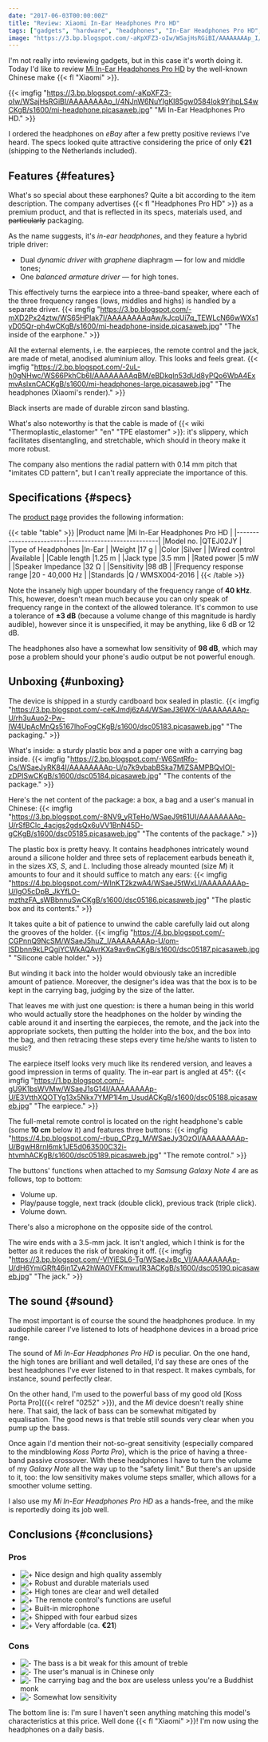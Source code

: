 ```yaml
---
date: "2017-06-03T00:00:00Z"
title: "Review: Xiaomi In-Ear Headphones Pro HD"
tags: ["gadgets", "hardware", "headphones", "In-Ear Headphones Pro HD", "Mi", "review", "sound", "unboxing", "Xiaomi"]
image: "https://3.bp.blogspot.com/-aKpXFZ3-oIw/WSajHsRGiBI/AAAAAAAAp_I/4NJnW6NuYIgKl85gw0584Iok9YjhpLS4wCKgB/s1600/mi-headphone.picasaweb.jpg"
---
```


I'm not really into reviewing gadgets, but in this case it's worth doing it. Today I'd like to review [Mi In-Ear Headphones Pro HD](http://www.mi.com/en/headphonesprohd/) by the well-known Chinese make {{< fl "Xiaomi" >}}.

<!--more-->

{{< imgfig "https://3.bp.blogspot.com/-aKpXFZ3-oIw/WSajHsRGiBI/AAAAAAAAp_I/4NJnW6NuYIgKl85gw0584Iok9YjhpLS4wCKgB/s1600/mi-headphone.picasaweb.jpg" "Mi In-Ear Headphones Pro HD." >}}

I ordered the headphones on *eBay* after a few pretty positive reviews I've heard. The specs looked quite attractive considering the price of only **€21** (shipping to the Netherlands included).

## Features {#features}

What's so special about these earphones? Quite a bit according to the item description. The company advertises {{< fl "Headphones Pro HD" >}} as a premium product, and that is reflected in its specs, materials used, and ~~particularly~~ packaging.

As the name suggests, it's *in-ear headphones*, and they feature a hybrid triple driver:

  * Dual *dynamic driver* with *graphene* diaphragm — for low and middle tones;
  * One *balanced armature driver* — for high tones.

This effectively turns the earpiece into a three-band speaker, where each of the three frequency ranges (lows, middles and highs) is handled by a separate driver.
{{< imgfig "https://3.bp.blogspot.com/-mXD2Px24ztw/WS65HPIak7I/AAAAAAAAqAw/kJcpUi7q_TEWLcN66wWXs1yD05Qr-ph4wCKgB/s1600/mi-headphone-inside.picasaweb.jpg" "The inside of the earphone." >}}

All the external elements, i.e. the earpieces, the remote control and the jack, are made of metal, anodised aluminium alloy. This looks and feels great.
{{< imgfig "https://2.bp.blogspot.com/-2uL-h0gNHwc/WS66PkhCb6I/AAAAAAAAqBM/eBDkqln53dUd8yPQo6WbA4ExmvAslxnCACKgB/s1600/mi-headphones-large.picasaweb.jpg" "The headphones (Xiaomi's render)." >}}

Black inserts are made of durable zircon sand blasting.

What's also noteworthy is that the cable is made of {{< wiki "Thermoplastic_elastomer" "en" "TPE elastomer" >}}: it's slippery, which facilitates disentangling, and stretchable, which should in theory make it more robust.

The company also mentions the radial pattern with 0.14 mm pitch that "imitates CD pattern", but I can't really appreciate the importance of this.

## Specifications {#specs}

The [product page](http://www.mi.com/en/headphonesprohd/specs/) provides the following information:

{{< table "table" >}}
|Product name             |Mi In-Ear Headphones Pro HD |
|-------------------------|----------------------------|
|Model no.                |QTEJ02JY                    |
|Type of Headphones       |In-Ear                      |
|Weight                   |17 g                        |
|Color                    |Silver                      |
|Wired control            |Available                   |
|Cable length             |1.25 m                      |
|Jack type                |3.5 mm                      |
|Rated power              |5 mW                        |
|Speaker Impedance        |32 Ω                        |
|Sensitivity              |98 dB                       |
|Frequency response range |20 - 40,000 Hz              |
|Standards                |Q / WMSX004-2016            |
{{< /table >}}

Note the insanely high upper boundary of the frequency range of **40 kHz**. This, however, doesn't mean much because you can only speak of frequency range in the context of the allowed tolerance. It's common to use a tolerance of **±3 dB** (because a volume change of this magnitude is hardly audible), however since it is unspecified, it may be anything, like 6 dB or 12 dB.

The headphones also have a somewhat low sensitivity of **98 dB**, which may pose a problem should your phone's audio output be not powerful enough.

## Unboxing {#unboxing}

The device is shipped in a sturdy cardboard box sealed in plastic.
{{< imgfig "https://3.bp.blogspot.com/-ceKJmdj6zA4/WSaeJ36WX-I/AAAAAAAAp-U/rh3uAuo2-Pw-IW4UpAcMnQs5167lhoFogCKgB/s1600/dsc05183.picasaweb.jpg" "The packaging." >}}

What's inside: a sturdy plastic box and a paper one with a carrying bag inside.
{{< imgfig "https://2.bp.blogspot.com/-W6SntRfo-Cs/WSaeJyRK84I/AAAAAAAAp-U/p7k9vbabBSka7MlZSAMPBQvlOI-zDPlSwCKgB/s1600/dsc05184.picasaweb.jpg" "The contents of the package." >}}

Here's the net content of the package: a box, a bag and a user's manual in Chinese:
{{< imgfig "https://3.bp.blogspot.com/-8NV9_yRTeHo/WSaeJ9t61UI/AAAAAAAAp-U/rSfBClc_4acjgs2gdsQx6uVV1BnN45D-gCKgB/s1600/dsc05185.picasaweb.jpg" "The contents of the package." >}}

The plastic box is pretty heavy. It contains headphones intricately wound around a silicone holder and three sets of replacement earbuds beneath it, in the sizes *XS*, *S*, and *L*. Including those already mounted (size *M*) it amounts to four and it should suffice to match any ears:
{{< imgfig "https://4.bp.blogspot.com/-WInKT2kzwA4/WSaeJ5tWxLI/AAAAAAAAp-U/IgO5cDpB_JkYfLO-mzthzFA_sWBbnnuSwCKgB/s1600/dsc05186.picasaweb.jpg" "The plastic box and its contents." >}}

It takes quite a bit of patience to unwind the cable carefully laid out along the grooves of the holder.
{{< imgfig "https://4.bp.blogspot.com/-CGPnnQ9NcSM/WSaeJ5huZ_I/AAAAAAAAp-U/om-lSDbnn9kLPQgiYCWkAQAvrKXa9av6wCKgB/s1600/dsc05187.picasaweb.jpg" "Silicone cable holder." >}}

But winding it back into the holder would obviously take an incredible amount of patience. Moreover, the designer's idea was that the box is to be kept in the carrying bag, judging by the size of the latter.

That leaves me with just one question: is there a human being in this world who would actually store the headphones on the holder by winding the cable around it and inserting the earpieces, the remote, and the jack into the appropriate sockets, then putting the holder into the box, and the box into the bag, and then retracing these steps every time he/she wants to listen to music?

The earpiece itself looks very much like its rendered version, and leaves a good impression in terms of quality. The in-ear part is angled at 45°:
{{< imgfig "https://1.bp.blogspot.com/-gU9K1bsWVMw/WSaeJ1sG14I/AAAAAAAAp-U/E3VtthXQOTYg13x5Nkx7YMP1l4m_UsudACKgB/s1600/dsc05188.picasaweb.jpg" "The earpiece." >}}

The full-metal remote control is located on the right headphone's cable (some **10 cm** below it) and features three buttons:
{{< imgfig "https://4.bp.blogspot.com/-rbup_CPzg_M/WSaeJy3OzOI/AAAAAAAAp-U/BgwH8rnl6mk1JE5d063500C32i-htvmhACKgB/s1600/dsc05189.picasaweb.jpg" "The remote control." >}}

The buttons' functions when attached to my *Samsung Galaxy Note 4* are as follows, top to bottom:

* Volume up.
* Play/pause toggle, next track (double click), previous track (triple click).
* Volume down.

There's also a microphone on the opposite side of the control.

The wire ends with a 3.5-mm jack. It isn't angled, which I think is for the better as it reduces the risk of breaking it off.
{{< imgfig "https://3.bp.blogspot.com/-VlYiESL6-Tg/WSaeJxBc_VI/AAAAAAAAp-U/dH6YmiGRft46jn1ZyA2hWA0VFKmwu1R3ACKgB/s1600/dsc05190.picasaweb.jpg" "The jack." >}}

## The sound {#sound}

The most important is of course the sound the headphones produce. In my audiophile career I've listened to lots of headphone devices in a broad price range.

The sound of *Mi In-Ear Headphones Pro HD* is peculiar. On the one hand, the high tones are brilliant and well detailed, I'd say these are ones of the best headphones I've ever listened to in that respect. It makes cymbals, for instance, sound perfectly clear.

On the other hand, I'm used to the powerful bass of my good old [Koss Porta Pro]({{< relref "0252" >}}), and the *Mi* device doesn't really shine here. That said, the lack of bass can be somewhat mitigated by equalisation. The good news is that treble still sounds very clear when you pump up the bass.

Once again I'd mention their not-so-great sensitivity (especially compared to the mindblowing *Koss Porta Pro*), which is the price of having a three-band passive crossover. With these headphones I have to turn the volume of my *Galaxy Note* all the way up to the "safety limit." But there's an upside to it, too: the low sensitivity makes volume steps smaller, which allows for a smoother volume setting.

I also use my *Mi In-Ear Headphones Pro HD* as a hands-free, and the mike is reportedly doing its job well.

## Conclusions {#conclusions}

### Pros

* ![+](http://1.bp.blogspot.com/-f0b9672pQQI/UbCZUcYdL6I/AAAAAAAAZKs/TxsyRb4nvPY/s1600/plus.png) Nice design and high quality assembly
* ![+](http://1.bp.blogspot.com/-f0b9672pQQI/UbCZUcYdL6I/AAAAAAAAZKs/TxsyRb4nvPY/s1600/plus.png) Robust and durable materials used
* ![+](http://1.bp.blogspot.com/-f0b9672pQQI/UbCZUcYdL6I/AAAAAAAAZKs/TxsyRb4nvPY/s1600/plus.png) High tones are clear and well detailed
* ![+](http://1.bp.blogspot.com/-f0b9672pQQI/UbCZUcYdL6I/AAAAAAAAZKs/TxsyRb4nvPY/s1600/plus.png) The remote control's functions are useful
* ![+](http://1.bp.blogspot.com/-f0b9672pQQI/UbCZUcYdL6I/AAAAAAAAZKs/TxsyRb4nvPY/s1600/plus.png) Built-in microphone
* ![+](http://1.bp.blogspot.com/-f0b9672pQQI/UbCZUcYdL6I/AAAAAAAAZKs/TxsyRb4nvPY/s1600/plus.png) Shipped with four earbud sizes
* ![+](http://1.bp.blogspot.com/-f0b9672pQQI/UbCZUcYdL6I/AAAAAAAAZKs/TxsyRb4nvPY/s1600/plus.png) Very affordable (ca. **€21**)

### Cons

* ![-](http://3.bp.blogspot.com/-Ve0HjsK5vVg/UbCZUZKATYI/AAAAAAAAZKw/LLk4Y6atW4c/s1600/minus.png) The bass is a bit weak for this amount of treble
* ![-](http://3.bp.blogspot.com/-Ve0HjsK5vVg/UbCZUZKATYI/AAAAAAAAZKw/LLk4Y6atW4c/s1600/minus.png) The user's manual is in Chinese only
* ![-](http://3.bp.blogspot.com/-Ve0HjsK5vVg/UbCZUZKATYI/AAAAAAAAZKw/LLk4Y6atW4c/s1600/minus.png) The carrying bag and the box are useless unless you're a Buddhist monk
* ![-](http://3.bp.blogspot.com/-Ve0HjsK5vVg/UbCZUZKATYI/AAAAAAAAZKw/LLk4Y6atW4c/s1600/minus.png) Somewhat low sensitivity

The bottom line is: I'm sure I haven't seen anything matching this model's characteristics at this price. Well done {{< fl "Xiaomi" >}}! I'm now using the headphones on a daily basis.
